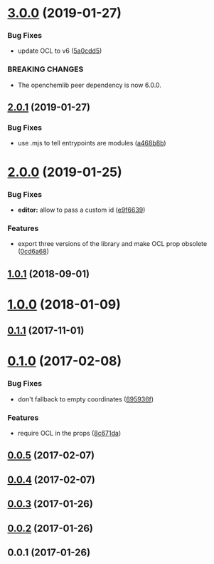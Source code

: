# [3.0.0](https://github.com/neptunejs/react-ocl/compare/v2.0.1...v3.0.0) (2019-01-27)


### Bug Fixes

* update OCL to v6 ([5a0cdd5](https://github.com/neptunejs/react-ocl/commit/5a0cdd5))


### BREAKING CHANGES

* The openchemlib peer dependency is now 6.0.0.



## [2.0.1](https://github.com/neptunejs/react-ocl/compare/v2.0.0...v2.0.1) (2019-01-27)


### Bug Fixes

* use .mjs to tell entrypoints are modules ([a468b8b](https://github.com/neptunejs/react-ocl/commit/a468b8b))



# [2.0.0](https://github.com/neptunejs/react-ocl/compare/v1.0.1...v2.0.0) (2019-01-25)


### Bug Fixes

* **editor:** allow to pass a custom id ([e9f6639](https://github.com/neptunejs/react-ocl/commit/e9f6639))


### Features

* export three versions of the library and make OCL prop obsolete ([0cd6a68](https://github.com/neptunejs/react-ocl/commit/0cd6a68))



<a name="1.0.1"></a>
## [1.0.1](https://github.com/neptunejs/react-ocl/compare/v1.0.0...v1.0.1) (2018-09-01)



<a name="1.0.0"></a>
# [1.0.0](https://github.com/neptunejs/react-ocl/compare/v0.1.1...v1.0.0) (2018-01-09)



<a name="0.1.1"></a>
## [0.1.1](https://github.com/neptunjs/react-ocl/compare/v0.1.0...v0.1.1) (2017-11-01)



<a name="0.1.0"></a>
# [0.1.0](https://github.com/neptunjs/react-ocl/compare/v0.0.5...v0.1.0) (2017-02-08)


### Bug Fixes

* don't fallback to empty coordinates ([695936f](https://github.com/neptunjs/react-ocl/commit/695936f))


### Features

* require OCL in the props ([8c671da](https://github.com/neptunjs/react-ocl/commit/8c671da))



<a name="0.0.5"></a>
## [0.0.5](https://github.com/neptunjs/react-ocl/compare/v0.0.4...v0.0.5) (2017-02-07)



<a name="0.0.4"></a>
## [0.0.4](https://github.com/neptunjs/react-ocl/compare/v0.0.3...v0.0.4) (2017-02-07)



<a name="0.0.3"></a>
## [0.0.3](https://github.com/neptunjs/react-ocl/compare/v0.0.2...v0.0.3) (2017-01-26)



<a name="0.0.2"></a>
## [0.0.2](https://github.com/neptunjs/react-ocl/compare/v0.0.1...v0.0.2) (2017-01-26)



<a name="0.0.1"></a>
## 0.0.1 (2017-01-26)



